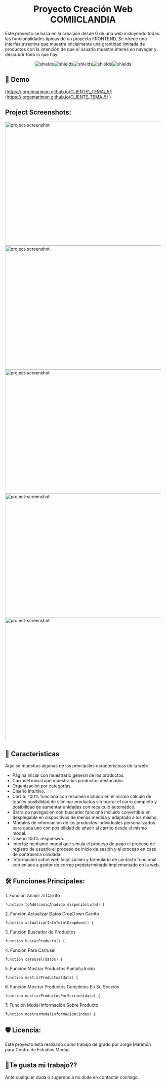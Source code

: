 <h1 align="center" id="title">Proyecto Creación Web COMIICLANDIA</h1>

<p id="description">Este proyecto se basa en la creación desde 0 de una web incluyendo todas las funcionalidades típicas de un proyecto FRONTEND. Se ofrece una interfaz atractiva que muestra inicialmente una grantidad limitada de productos con la intención de que el usuario muestre interés en navegar y descubrir todo lo que hay.</p>

<p align="center"><img src="https://img.shields.io/badge/HTML-V5.0-red" alt="shields"><img src="https://img.shields.io/badge/CSS-V3.0-blue" alt="shields"><img src="https://img.shields.io/badge/JavaScript-ES12-yellow" alt="shields"><img src="https://img.shields.io/badge/BootStrap-V5.3-purple" alt="shields"><img src="https://img.shields.io/badge/JQuery-V3.7.1-green" alt="shields"></p>

<h2>🚀 Demo</h2>

[https://jorgemarimon.github.io/CLIENTE\_TEMA\_5/](https://jorgemarimon.github.io/CLIENTE_TEMA_5/ )

<h2>Project Screenshots:</h2>

<img src="https://github.com/JorgeMarimon/CLIENTE_TEMA_5/blob/main/requisitos%20practica/Captura%20de%20pantalla%202024-01-05%20013224.png" alt="project-screenshot" width="600" height="400/">

<img src="https://github.com/JorgeMarimon/CLIENTE_TEMA_5/blob/main/requisitos%20practica/Captura%20de%20pantalla%202024-01-05%20013250.png" alt="project-screenshot" width="600" height="400/">

<img src="https://github.com/JorgeMarimon/CLIENTE_TEMA_5/blob/main/requisitos%20practica/Captura%20de%20pantalla%202024-01-05%20013435.png" alt="project-screenshot" width="600" height="400/">

<img src="https://github.com/JorgeMarimon/CLIENTE_TEMA_5/blob/main/requisitos%20practica/Captura%20de%20pantalla%202024-01-05%20013625.png" alt="project-screenshot" width="600" height="400/">

<img src="https://github.com/JorgeMarimon/CLIENTE_TEMA_5/blob/main/requisitos%20practica/Captura%20de%20pantalla%202024-01-05%20013739.png" alt="project-screenshot" width="600" height="400/">

  
  
<h2>🧐 Características</h2>

Aquí se muestras algunas de las principales características de la web:

*   Página inicial con muestrario general de los productos.
*   Carrusel inicial que muestra los productos destacados
*   Organización por categorías.
*   Diseño intuitivo.
*   Carrito 100% funciona con resumen incluido en el mismo cálculo de totales posibilidad de eliminar productos sin borrar el carro completo y posibilidad de aumentar unidades con recalculo automático.
*   Barra de navegación con buscador funciona incluido convertible en desplegable en dispositivos de menos medida y adaptado a los mismo.
*   Modales de información de los productos individuales personalizados para cada uno con posibilidad de añadir al carrito desde el mismo modal.
*   Diseño 100% responsivo.
*   Interfaz mediante modal que simula el proceso de pago el proceso de registro de usuario el proceso de inicio de sesión y el proceso en caso de contraseña olvidada.
*   Información sobre web localización y formulario de contacto funcional con enlace a gestor de correo predeterminado implementado en la web.

<h2>🛠️ Funciones Principales:</h2>

<p>1. Función Añadir al Carrito</p>

```
function toAdd(comicAñadido disponibilidad) {
```

<p>2. Función Actualizar Datos DropDown Carrito</p>

```
function actualizarInfoTotalDropdown() {
```

<p>3. Función Buscador de Productos</p>

```
function buscarProducto() {
```

<p>4. Función Para Carrusel</p>

```
function carousel(datos) {
```

<p>5. Función Mostrar Productos Pantalla Inicio</p>

```
function mostrarProductos(data) {
```

<p>6. Función Mostrar Productos Completos En Su Sección</p>

```
function mostrarProductosPorSeccion(data) {
```

<p>7. Función Modal Información Sobre Producto</p>

```
function mostrarModalInformacion(index) {
```

<h2>🛡️ Licencia:</h2>

Este proyecto esta realizado como trabajo de grado por Jorge Marimón para Centro de Estudios Medac

<h2>💖Te gusta mi trabajo??</h2>

Ante cualquier duda o sugerencia no dude en contactar conmigo.